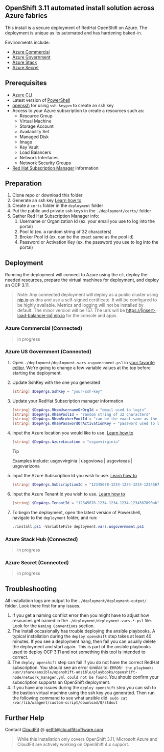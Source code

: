 ## OpenShift 3.11 automated install solution across Azure fabrics

This install is a secure deployment of RedHat OpenShift on Azure. The deployment is unique as its automated and has hardening baked-in.

Environments include:
- [Azure Commercial]()
- [Azure Government]()
- [Azure Stack]()
- [Azure Secret]()

## Prerequisites

* [Azure CLI](https://docs.microsoft.com/en-us/cli/azure/install-azure-cli?view=azure-cli-latest)
* Latest version of [PowerShell](https://docs.microsoft.com/en-us/powershell/scripting/install/installing-powershell?view=powershell-7)
* [openssh](https://docs.microsoft.com/en-us/windows-server/administration/openssh/openssh_overview) for using `ssh-keygen` to create an ssh key
* Access to your Azure subscription to create a resources such as:
  * Resource Group
  * Virtual Machine
  * Storage Account
  * Availability Set
  * Managed Disk
  * Image
  * Key Vault
  * Load Balancers
  * Network Interfaces
  * Network Security Groups
* [Red Hat Subscription Manager](https://access.redhat.com/products/red-hat-subscription-management) information

## Preparation

1. Clone repo or download this folder
2. Generate an ssh key [Learn how to](https://docs.microsoft.com/en-us/azure/virtual-machines/linux/mac-create-ssh-keys)
3. Create a `certs` folder in the `deployment` folder
4. Put the public and private ssh keys in the `./deployment/certs/` folder
5. Gather Red Hat Subscription Manager info:
   1. Username or Organization Id (ex. your email you use to log into the portal)
   2. Pool Id (ex. a random string of 32 characters)
   3. Broker Pool Id (ex. can be the exact same as the pool id)
   4. Password or Activation Key (ex. the password you use to log into the portal)

## Deployment

Running the deployment will connect to Azure using the cli, deploy the needed resources, prepare the virtual machines for deployment, and deploy an OCP 3.11.

> Note: Any connected deployment will deploy as a public cluster using [nip.io](https://nip.io/) as dns and use a self-signed certificate. It will be configured to be highly available. Metrics and logging will not be installed by default. The minor version will be 157. The urls will be [https://[insert-load-balancer-ip].nip.io]() for the console and apps.

### Azure Commercial (Connected)

> in progress

### Azure US Government (Connected)

1. Open `./deployment/deployment.vars.usgovernment.ps1` in [your favorite editor](https://code.visualstudio.com/download). We're going to change a few variable values at the top before starting the deployment.
2. Update SshKey with the one you generated
    ```powershell
    [string] $DepArgs.SshKey = "your-ssh-key"
    ```
3. Update your RedHat Subscription manager information
    ```powershell
    [string] $DepArgs.RhsmUsernameOrOrgId = "email used to login"
    [string] $DepArgs.RhsmPoolId = "random string of 32 characters"
    [string] $DepArgs.RhsmBrokerPoolId = "can be the exact same as the pool id"
    [string] $DepArgs.RhsmPasswordOrActivationKey = "password used to login"
    ```
4. Input the Azure location you would like to use. [Learn how to](https://docs.microsoft.com/en-us/cli/azure/account?view=azure-cli-latest#az-account-list-locations)
    ```powershell
    [string] $DepArgs.AzureLocation = "usgovvirginia"
    ```

    > [!TIP]
    > Examples include: usgovvirginia | usgoviowa | usgovtexas | usgovarizona

5. Input the Azure Subscription Id you wish to use. [Learn how to](https://docs.microsoft.com/en-us/cli/azure/account?view=azure-cli-latest#az-account-list)
    ```powershell
    [string] $DepArgs.SubscriptionId = "12345678-1234-1234-1234-1234567890ab"
    ```
6. Input the Azure Tenant Id you wish to use. [Learn how to](https://microsoft.github.io/AzureTipsAndTricks/blog/tip153.html)
    ```powershell
    [string] $DepArgs.TenantId = "12345678-1234-1234-1234-1234567890ab"
    ```
7. To begin the deployment, open the latest version of Powershell, navigate to the `deployment` folder, and run: 
    ```powershell
    ./install.ps1 -VariableFile deployment.vars.usgovernment.ps1
    ```

### Azure Stack Hub (Connected)

> in progress

### Azure Secret (Connected)

> in progress

## Troubleshooting

All installation logs are output to the `./deployment/deployment-output/` folder. Look there first for any issues.

1. If you get a naming conflict error then you might have to adjust how resources get named in the `./deployment/deployment.vars.*.ps1` file. Look for the `Naming Conventions` section.
2. The install occasionally has trouble deploying the ansible playbooks. A typical installation during the `deploy openshift` step takes at least 40 minutes. If you see a deployment hang, then fail you can usually delete the deployment and start again. This is part of the ansible playbooks used to deploy OCP 3.11 and not something this tool is intended to correct.
3. The `deploy openshift` step can fail if you do not have the correct RedHat subscription. You should see an error similar to: `ERROR! the playbook: /usr/share/ansible/openshift-ansible/playbooks/openshift-node/network_manager.yml could not be found`. You should confirm your subscription supports an OpenShift deployment.
4. If you have any issues during the `deploy openshift` step you can ssh to the bastion virtual machine using the ssh key you generated. Then run the following command to see what ansible did: `sudo cat /var/lib/waagent/custom-script/download/0/stdout`

## Further Help

Contact [CloudFit](https://www.cloudfitsoftware.com/) @ getfit@cloudfitsoftware.com

> While this installation only covers OpenShift 3.11, Microsoft Azure and CloudFit are actively working on OpenShift 4.x support.
